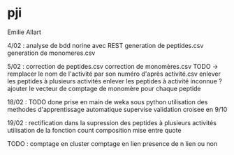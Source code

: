 # pji
Emilie Allart

4/02 : analyse de bdd norine avec REST
	generation de peptides.csv
	generation de monomeres.csv

5/02 : correction de peptides.csv
	correction de monomères.csv
	TODO -> remplacer le nom de l'activité par son numéro d'après activité.csv
		enlever les peptides à plusieurs activités
		enlever les peptides à activité inconnue ? 
		ajouter le vecteur de comptage de monomère pour chaque peptide

18/02 : TODO done
		prise en main de weka sous python 
		utilisation des methodes d'apprentissage automatique supervise 
		validation croisee en 9/10

19/02 : rectification dans la supression des peptides à plusieurs activités
	utilisation de la fonction count
	composition mise entre quote

TODO : 
	comptage en cluster
	comptage en lien 
	presence de n lien ou non
